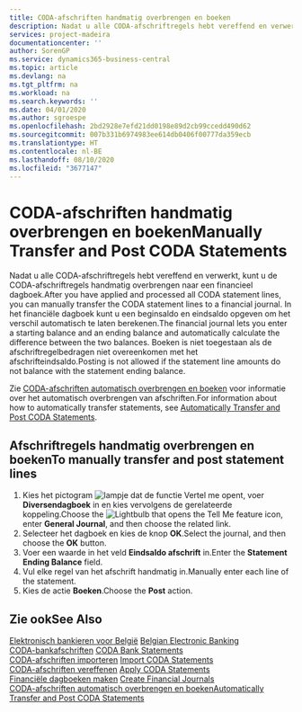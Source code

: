 ```yaml
---
title: CODA-afschriften handmatig overbrengen en boeken
description: Nadat u alle CODA-afschriftregels hebt vereffend en verwerkt, kunt u de CODA-afschriftregels handmatig overbrengen naar een financieel dagboek.
services: project-madeira
documentationcenter: ''
author: SorenGP
ms.service: dynamics365-business-central
ms.topic: article
ms.devlang: na
ms.tgt_pltfrm: na
ms.workload: na
ms.search.keywords: ''
ms.date: 04/01/2020
ms.author: sgroespe
ms.openlocfilehash: 2bd2928e7efd21dd0198e89d2cb99ccedd490d62
ms.sourcegitcommit: 007b331b6974983ee614db0406f00777da359ecb
ms.translationtype: HT
ms.contentlocale: nl-BE
ms.lasthandoff: 08/10/2020
ms.locfileid: "3677147"
---
```

# <a name="manually-transfer-and-post-coda-statements"></a><span data-ttu-id="d0eb0-103">CODA-afschriften handmatig overbrengen en boeken</span><span class="sxs-lookup"><span data-stu-id="d0eb0-103">Manually Transfer and Post CODA Statements</span></span>
<span data-ttu-id="d0eb0-104">Nadat u alle CODA-afschriftregels hebt vereffend en verwerkt, kunt u de CODA-afschriftregels handmatig overbrengen naar een financieel dagboek.</span><span class="sxs-lookup"><span data-stu-id="d0eb0-104">After you have applied and processed all CODA statement lines, you can manually transfer the CODA statement lines to a financial journal.</span></span> <span data-ttu-id="d0eb0-105">In het financiële dagboek kunt u een beginsaldo en eindsaldo opgeven om het verschil automatisch te laten berekenen.</span><span class="sxs-lookup"><span data-stu-id="d0eb0-105">The financial journal lets you enter a starting balance and an ending balance and automatically calculate the difference between the two balances.</span></span> <span data-ttu-id="d0eb0-106">Boeken is niet toegestaan als de afschriftregelbedragen niet overeenkomen met het afschrifteindsaldo.</span><span class="sxs-lookup"><span data-stu-id="d0eb0-106">Posting is not allowed if the statement line amounts do not balance with the statement ending balance.</span></span>  

<span data-ttu-id="d0eb0-107">Zie [CODA-afschriften automatisch overbrengen en boeken](how-to-automatically-transfer-and-post-coda-statements.md) voor informatie over het automatisch overbrengen van afschriften.</span><span class="sxs-lookup"><span data-stu-id="d0eb0-107">For information about how to automatically transfer statements, see [Automatically Transfer and Post CODA Statements](how-to-automatically-transfer-and-post-coda-statements.md).</span></span>  

## <a name="to-manually-transfer-and-post-statement-lines"></a><span data-ttu-id="d0eb0-108">Afschriftregels handmatig overbrengen en boeken</span><span class="sxs-lookup"><span data-stu-id="d0eb0-108">To manually transfer and post statement lines</span></span>  

1.  <span data-ttu-id="d0eb0-109">Kies het pictogram ![lampje dat de functie Vertel me opent](../../media/ui-search/search_small.png "Vertel me wat u wilt doen"), voer **Diversendagboek** in en kies vervolgens de gerelateerde koppeling.</span><span class="sxs-lookup"><span data-stu-id="d0eb0-109">Choose the ![Lightbulb that opens the Tell Me feature](../../media/ui-search/search_small.png "Tell me what you want to do") icon, enter **General Journal**, and then choose the related link.</span></span>  
2.  <span data-ttu-id="d0eb0-110">Selecteer het dagboek en kies de knop **OK**.</span><span class="sxs-lookup"><span data-stu-id="d0eb0-110">Select the journal, and then choose the **OK** button.</span></span>  
3.  <span data-ttu-id="d0eb0-111">Voer een waarde in het veld **Eindsaldo afschrift** in.</span><span class="sxs-lookup"><span data-stu-id="d0eb0-111">Enter the **Statement Ending Balance** field.</span></span>  
4.  <span data-ttu-id="d0eb0-112">Vul elke regel van het afschrift handmatig in.</span><span class="sxs-lookup"><span data-stu-id="d0eb0-112">Manually enter each line of the statement.</span></span>  
5.  <span data-ttu-id="d0eb0-113">Kies de actie **Boeken**.</span><span class="sxs-lookup"><span data-stu-id="d0eb0-113">Choose the **Post** action.</span></span>  

## <a name="see-also"></a><span data-ttu-id="d0eb0-114">Zie ook</span><span class="sxs-lookup"><span data-stu-id="d0eb0-114">See Also</span></span>  
 <span data-ttu-id="d0eb0-115">[Elektronisch bankieren voor België](belgian-electronic-banking.md) </span><span class="sxs-lookup"><span data-stu-id="d0eb0-115">[Belgian Electronic Banking](belgian-electronic-banking.md) </span></span>  
 <span data-ttu-id="d0eb0-116">[CODA-bankafschriften](coda-bank-statements.md) </span><span class="sxs-lookup"><span data-stu-id="d0eb0-116">[CODA Bank Statements](coda-bank-statements.md) </span></span>  
 <span data-ttu-id="d0eb0-117">[CODA-afschriften importeren](how-to-import-coda-statements.md) </span><span class="sxs-lookup"><span data-stu-id="d0eb0-117">[Import CODA Statements](how-to-import-coda-statements.md) </span></span>  
 <span data-ttu-id="d0eb0-118">[CODA-afschriften vereffenen](how-to-apply-coda-statements.md) </span><span class="sxs-lookup"><span data-stu-id="d0eb0-118">[Apply CODA Statements](how-to-apply-coda-statements.md) </span></span>  
 <span data-ttu-id="d0eb0-119">[Financiële dagboeken maken](how-to-create-financial-journals.md) </span><span class="sxs-lookup"><span data-stu-id="d0eb0-119">[Create Financial Journals](how-to-create-financial-journals.md) </span></span>  
 [<span data-ttu-id="d0eb0-120">CODA-afschriften automatisch overbrengen en boeken</span><span class="sxs-lookup"><span data-stu-id="d0eb0-120">Automatically Transfer and Post CODA Statements</span></span>](how-to-automatically-transfer-and-post-coda-statements.md)
